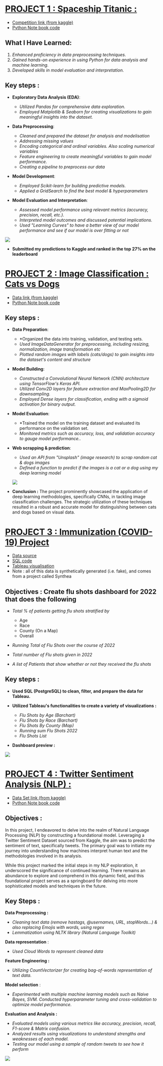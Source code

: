 # [PROJECT 1 : Spaceship Titanic :](https://github.com/cebsmind/portfolio/blob/main/TitanicSpaceShip.ipynb) 
- [Competition link (from kaggle)](https://www.kaggle.com/competitions/spaceship-titanic)
- [Python Note book code](https://github.com/cebsmind/portfolio/blob/main/TitanicSpaceShip.ipynb)
  
## What I Have Learned:
1. *Enhanced proficiency in data preprocessing techniques.*
2. *Gained hands-on experience in using Python for data analysis and machine learning.*
3. *Developed skills in model evaluation and interpretation.*

## Key steps :

* **Exploratory Data Analysis (EDA)**:
  - *Utilized Pandas for comprehensive data exploration.*
  - *Employed Matplotlib & Seaborn for creating visualizations to gain meaningful insights into the dataset.*

* **Data Preprocessing**:
  - *Cleaned and prepared the dataset for analysis and modelisation*
  - *Addressing missing values*
  - *Encoding categorical and ordinal variables. Also scaling numerical variables*
  - *Feature engineering to create meaningful variables to gain model performance.*
  - *Creating a pipeline to preprocess our data*

* **Model Development**:
  - *Employed Scikit-learn for building predictive models.*
  - *Applied a GridSearch to find the best model & hyperparameters*
   

* **Model Evaluation and Interpretation**:
  - *Assessed model performance using relevant metrics (accuracy, precision, recall, etc.).*
  - *Interpreted model outcomes and discussed potential implications.*
  - *Used "Learning Curves" to have a better view of our model performance and see if our model is over fitting or not*

![](https://github.com/cebsmind/portfolio/blob/main/images/download.png?raw=true)


* **Submitted my predictions to Kaggle and ranked in the top 27% on the leaderboard**

# [PROJECT 2 : Image Classification : Cats vs Dogs ](https://github.com/cebsmind/portfolio/blob/main/Deep%20Learning%20CatDog.ipynb) 
- [Data link (from kaggle)](https://www.kaggle.com/datasets/d4rklucif3r/cat-and-dogs)
- [Python Note book code](https://github.com/cebsmind/portfolio/blob/main/Deep%20Learning%20CatDog.ipynb)
  
## Key steps :

* **Data Preparation**:
  - *Organized the data into training, validation, and testing sets.
  - *Used ImageDataGenerator for preprocessing, including resizing, normalization, image transformation etc*
  - *Plotted random images with labels (cats/dogs) to gain insights into the dataset's content and structure*

* **Model Building**:
  - *Constructed a Convolutional Neural Network (CNN) architecture using TensorFlow's Keras API.*
  - *Utilized Conv2D layers for feature extraction and MaxPooling2D for downsampling.*
  - *Employed Dense layers for classification, ending with a sigmoid activation for binary output.*

* **Model Evaluation**:
  - *Trained the model on the training dataset and evaluated its performance on the validation set.
  - *Monitored metrics such as accuracy, loss, and validation accuracy to gauge model performance..*
   
* **Web scrapping & prediction**:
  - *Used an API from "Unsplash" (image research) to scrap random cat & dogs images*
  - *Defined a function to predict if the images is a cat or a dog using my deep learning model*

  ![](https://github.com/cebsmind/portfolio/blob/main/images/deeplearning.jpg?raw=true)


* **Conclusion :**
  The project prominently showcased the application of deep learning methodologies, specifically CNNs, in tackling image classification challenges. The strategic utilization of these techniques resulted in a robust and accurate model for distinguishing between cats and dogs based on visual data.






# [PROJECT 3 : Immunization (COVID-19) Project](https://public.tableau.com/app/profile/cebrail/viz/ImmunizationFlu/Tableaudebord1)
- [Data source](https://github.com/cebsmind/portfolio/tree/main/sql-data)
- [SQL code](https://github.com/cebsmind/portfolio/blob/main/SQL-code)
- [Tableau visualisation](https://public.tableau.com/app/profile/cebrail/viz/ImmunizationFlu/Tableaudebord1)
- Note : all of this data is synthetically generated (i.e. fake), and comes from a project called Synthea
  
## Objectives : Create flu shots dashboard for 2022 that does the following

* *Total % of patients getting flu shots stratified by*
   - Age
   - Race
   - County (On a Map)
   - Overall
    
* *Running Total of Flu Shots over the course of 2022*
* *Total number of Flu shots given in 2022*
* *A list of Patients that show whether or not they received the flu shots*
   
## Key steps :

* **Used SQL (PostgreSQL) to clean, filter, and prepare the data for Tableau.**
  
* **Utilized Tableau's functionalities to create a variety of visualizations :**
  - *Flu Shots by Age (Barchart)*
  - *Flu Shots by Race (Barchart)*
  - *Flu Shots By County (Map)*
  - *Running sum Flu Shots 2022*
  - *Flu Shots List*
    
* **Dashboard preview :** 

![](https://github.com/cebsmind/portfolio/blob/main/images/DataFluShots.png?raw=true)


# [PROJECT 4 : Twitter Sentiment Analysis (NLP) :](https://github.com/cebsmind/portfolio/blob/main/Tweeter%20Sentiment%20Analysis%20Beginner.ipynb) 
- [Data Set link (from kaggle)](https://www.kaggle.com/datasets/kazanova/sentiment140)
- [Python Note book code](https://github.com/cebsmind/portfolio/blob/main/Tweeter%20Sentiment%20Analysis%20Beginner.ipynb)

## Objectives : 
In this project, I endeavored to delve into the realm of Natural Language Processing (NLP) by constructing a foundational model. Leveraging a Twitter Sentiment Dataset sourced from Kaggle, the aim was to predict the sentiment of text, specifically tweets. The primary goal was to initiate my journey into understanding how machines interpret human text and the methodologies involved in its analysis.

While this project marked the initial steps in my NLP exploration, it underscored the significance of continued learning. There remains an abundance to explore and comprehend in this dynamic field, and this foundational project serves as a springboard for delving into more sophisticated models and techniques in the future.
  
## Key Steps :

**Data Preprocessing :** 
- *Cleaning text data (remove hastags, @usernames, URL, stopWords...) & also replacing Emojis with words, using regex*
- *Lemmatization using NLTK library (Natural Language Toolkit)*

**Data representation** :
- *Used Cloud Words to represent cleaned data*
  
**Feature Engineering :** 
- *Utilizing CountVectorizer for creating bag-of-words representation of text data.*
  
**Model selection** : 
- *Experimented with multiple machine learning models such as Naive Bayes, SVM. Conducted hyperparameter tuning and cross-validation to optimize model performance.*

**Evaluation and Analysis :** 
- *Evaluated models using various metrics like accuracy, precision, recall, F1-score & Matrix confusion.*
- *Analyzed results using visualizations to understand strengths and weaknesses of each model.*
- *Testing our model using a sample of random tweets to see how it perform*

![](https://github.com/cebsmind/portfolio/blob/main/images/download%20-%20Copie.png?raw=true)


